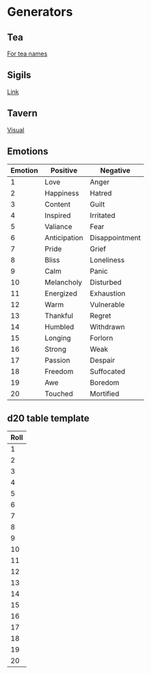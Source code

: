 # Generators

## Tea
[For tea names](https://npckc.itch.io/fantasy-tea-generator)

## Sigils
[Link](https://watabou.itch.io/sigil-generator)

## Tavern
[Visual](https://watabou.itch.io/tiny-pubs)

## Emotions

| Emotion | Positive | Negative
|-|-|-|
| 1    | Love          | Anger
| 2    | Happiness     | Hatred
| 3    | Content       | Guilt 
| 4    | Inspired      | Irritated  
| 5    | Valiance      | Fear
| 6    | Anticipation  | Disappointment
| 7    | Pride         | Grief 
| 8    | Bliss         | Loneliness
| 9    | Calm          | Panic
| 10   | Melancholy    | Disturbed      
| 11   | Energized     | Exhaustion
| 12   | Warm          | Vulnerable 
| 13   | Thankful      | Regret 
| 14   | Humbled       | Withdrawn
| 15   | Longing       | Forlorn 
| 16   | Strong        | Weak 
| 17   | Passion       | Despair 
| 18   | Freedom       | Suffocated 
| 19   | Awe           | Boredom 
| 20   | Touched       | Mortified

## d20 table template

| Roll |
|------|
| 1    |
| 2    |
| 3    |
| 4    | 
| 5    |
| 6    |
| 7    |
| 8    |
| 9    |
| 10   |           
| 11   |
| 12   |     
| 13   |
| 14   |
| 15   |
| 16   |
| 17   |
| 18   |
| 19   |
| 20   |